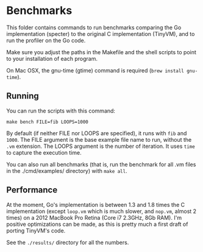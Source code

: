 # Benchmarks

This folder contains commands to run benchmarks comparing the Go implementation (specter) to the original C implementation (TinyVM), and to run the profiler on the Go code.

Make sure you adjust the paths in the Makefile and the shell scripts to point to your installation of each program.

On Mac OSX, the gnu-time (gtime) command is required (`brew install gnu-time`).

## Running

You can run the scripts with this command:

    make bench FILE=fib LOOPS=1000

By default (if neither FILE nor LOOPS are specified), it runs with `fib` and `1000`. The FILE argument is the base example file name to run, without the `.vm` extension. The LOOPS argument is the number of iteration. It uses `time` to capture the execution time.

You can also run all benchmarks (that is, run the benchmark for all .vm files in the ./cmd/examples/ directory) with `make all`.

## Performance

At the moment, Go's implementation is between 1.3 and 1.8 times the C implementation (except `loop.vm` which is much slower, and `nop.vm`, almost 2 times) on a 2012 MacBook Pro Retina (Core i7 2.3GHz, 8Gb RAM). I'm positive optimizations can be made, as this is pretty much a first draft of porting TinyVM's code.

See the `./results/` directory for all the numbers.
